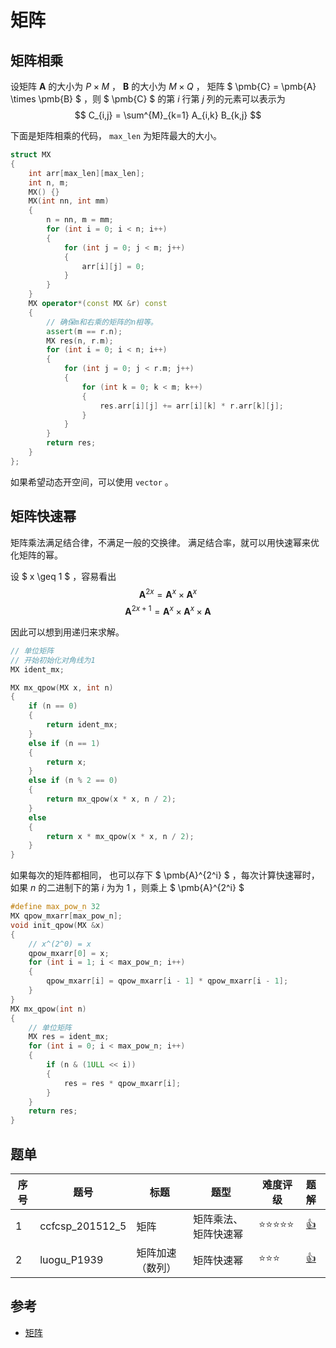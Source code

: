 # 矩阵

## 矩阵相乘

设矩阵 $\pmb{A}$ 的大小为 $P \times M$ ，
$\pmb{B}$ 的大小为 $M \times Q$ ，
矩阵 $ \pmb{C} = \pmb{A} \times \pmb{B} $
，则 $ \pmb{C} $ 的第 $i$ 行第 $j$ 列的元素可以表示为
$$ C_{i,j} = \sum^{M}_{k=1} A_{i,k} B_{k,j} $$

下面是矩阵相乘的代码， `max_len` 为矩阵最大的大小。

```cpp
struct MX
{
    int arr[max_len][max_len];
    int n, m;
    MX() {}
    MX(int nn, int mm)
    {
        n = nn, m = mm;
        for (int i = 0; i < n; i++)
        {
            for (int j = 0; j < m; j++)
            {
                arr[i][j] = 0;
            }
        }
    }
    MX operator*(const MX &r) const
    {
        // 确保m和右乘的矩阵的n相等。
        assert(m == r.n);
        MX res(n, r.m);
        for (int i = 0; i < n; i++)
        {
            for (int j = 0; j < r.m; j++)
            {
                for (int k = 0; k < m; k++)
                {
                    res.arr[i][j] += arr[i][k] * r.arr[k][j];
                }
            }
        }
        return res;
    }
};
```

如果希望动态开空间，可以使用 `vector` 。

## 矩阵快速幂

矩阵乘法满足结合律，不满足一般的交换律。
满足结合率，就可以用快速幂来优化矩阵的幂。

设 $ x \geq 1 $ ，容易看出
$$ \pmb{A}^{2x} = \pmb{A}^x \times \pmb{A}^x $$
$$ \pmb{A}^{2x+1} = \pmb{A}^x \times \pmb{A}^x \times \pmb{A} $$

因此可以想到用递归来求解。

```cpp
// 单位矩阵
// 开始初始化对角线为1
MX ident_mx;

MX mx_qpow(MX x, int n)
{
    if (n == 0)
    {
        return ident_mx;
    }
    else if (n == 1)
    {
        return x;
    }
    else if (n % 2 == 0)
    {
        return mx_qpow(x * x, n / 2);
    }
    else
    {
        return x * mx_qpow(x * x, n / 2);
    }
}
```

如果每次的矩阵都相同，
也可以存下 $ \pmb{A}^{2^i} $ ，每次计算快速幂时，
如果 $n$ 的二进制下的第 $i$ 为为 $1$ ，则乘上 $ \pmb{A}^{2^i} $

```cpp
#define max_pow_n 32
MX qpow_mxarr[max_pow_n];
void init_qpow(MX &x)
{
    // x^(2^0) = x
    qpow_mxarr[0] = x;
    for (int i = 1; i < max_pow_n; i++)
    {
        qpow_mxarr[i] = qpow_mxarr[i - 1] * qpow_mxarr[i - 1];
    }
}
MX mx_qpow(int n)
{
    // 单位矩阵
    MX res = ident_mx;
    for (int i = 0; i < max_pow_n; i++)
    {
        if (n & (1ULL << i))
        {
            res = res * qpow_mxarr[i];
        }
    }
    return res;
}
```

## 题单

| 序号  | 题号              | 标题              | 题型                  | 难度评级 | 题解                             |
|-------|-------------------|-------------------|-----------------------|----------|:---------------------------------|
| 1     | ccfcsp_201512_5   | 矩阵              | 矩阵乘法、矩阵快速幂  | ⭐⭐⭐⭐⭐  |[👍](sol/ccfcsp_201512_5/sol.md)  |
| 2     | luogu_P1939       | 矩阵加速（数列）  | 矩阵快速幂            | ⭐⭐⭐     |[👍](sol/luogu_P1939/sol.md)      |

## 参考

* [矩阵](https://oi-wiki.org/math/linear-algebra/matrix/)